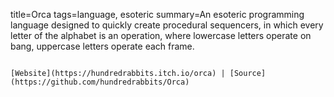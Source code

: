 title=Orca
tags=language, esoteric
summary=An esoteric programming language designed to quickly create procedural sequencers, in which every letter of the alphabet is an operation, where lowercase letters operate on bang, uppercase letters operate each frame.
~~~~~~

[Website](https://hundredrabbits.itch.io/orca) | [Source](https://github.com/hundredrabbits/Orca)

